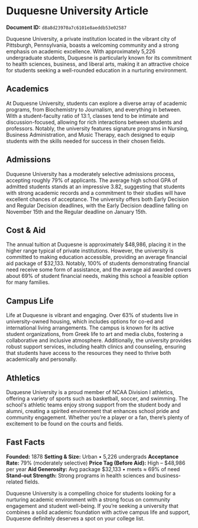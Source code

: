 # Duquesne University Article

**Document ID:** `d8a8d23970a7c6101e8aeddb53e02587`

Duquesne University, a private institution located in the vibrant city of Pittsburgh, Pennsylvania, boasts a welcoming community and a strong emphasis on academic excellence. With approximately 5,226 undergraduate students, Duquesne is particularly known for its commitment to health sciences, business, and liberal arts, making it an attractive choice for students seeking a well-rounded education in a nurturing environment.

## Academics
At Duquesne University, students can explore a diverse array of academic programs, from Biochemistry to Journalism, and everything in between. With a student-faculty ratio of 13:1, classes tend to be intimate and discussion-focused, allowing for rich interactions between students and professors. Notably, the university features signature programs in Nursing, Business Administration, and Music Therapy, each designed to equip students with the skills needed for success in their chosen fields.

## Admissions
Duquesne University has a moderately selective admissions process, accepting roughly 79% of applicants. The average high school GPA of admitted students stands at an impressive 3.82, suggesting that students with strong academic records and a commitment to their studies will have excellent chances of acceptance. The university offers both Early Decision and Regular Decision deadlines, with the Early Decision deadline falling on November 15th and the Regular deadline on January 15th.

## Cost & Aid
The annual tuition at Duquesne is approximately $48,986, placing it in the higher range typical of private institutions. However, the university is committed to making education accessible, providing an average financial aid package of $32,133. Notably, 100% of students demonstrating financial need receive some form of assistance, and the average aid awarded covers about 69% of student financial needs, making this school a feasible option for many families.

## Campus Life
Life at Duquesne is vibrant and engaging. Over 63% of students live in university-owned housing, which includes options for co-ed and international living arrangements. The campus is known for its active student organizations, from Greek life to art and media clubs, fostering a collaborative and inclusive atmosphere. Additionally, the university provides robust support services, including health clinics and counseling, ensuring that students have access to the resources they need to thrive both academically and personally.

## Athletics
Duquesne University is a proud member of NCAA Division I athletics, offering a variety of sports such as basketball, soccer, and swimming. The school's athletic teams enjoy strong support from the student body and alumni, creating a spirited environment that enhances school pride and community engagement. Whether you’re a player or a fan, there’s plenty of excitement to be found on the courts and fields.

## Fast Facts
**Founded:** 1878
**Setting & Size:** Urban • 5,226 undergrads
**Acceptance Rate:** 79% (moderately selective)
**Price Tag (Before Aid):** High – $48,986 per year
**Aid Generosity:** Avg package $32,133 • meets ≈ 69% of need
**Stand-out Strength:** Strong programs in health sciences and business-related fields.

Duquesne University is a compelling choice for students looking for a nurturing academic environment with a strong focus on community engagement and student well-being. If you’re seeking a university that combines a solid academic foundation with active campus life and support, Duquesne definitely deserves a spot on your college list.
